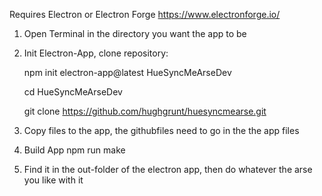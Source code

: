 Requires Electron or Electron Forge
https://www.electronforge.io/

1) Open Terminal in the directory you want the app to be
2) Init Electron-App, clone repository: 

    npm init electron-app@latest HueSyncMeArseDev
   
    cd HueSyncMeArseDev
   
    git clone https://github.com/hughgrunt/huesyncmearse.git
4) Copy files to the app, the githubfiles need to go in the the app files
5) Build App
    npm run make
6) Find it in the out-folder of the electron app, then do whatever the arse you like with it
